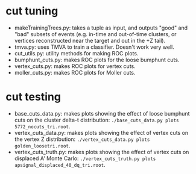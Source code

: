# cut tuning
* makeTrainingTrees.py: takes a tuple as input, and outputs "good" and "bad" subsets of events (e.g. in-time and out-of-time clusters, or vertices reconstructed near the target and out in the +Z tail).
* tmva.py: uses TMVA to train a classifier. Doesn't work very well.
* cut_utils.py: utility methods for making ROC plots.
* bumphunt_cuts.py: makes ROC plots for the loose bumphunt cuts.
* vertex_cuts.py: makes ROC plots for vertex cuts.
* moller_cuts.py: makes ROC plots for Moller cuts.

# cut testing
* base_cuts_data.py: makes plots showing the effect of loose bumphunt cuts on the cluster delta-t distribution: `./base_cuts_data.py plots 5772_nocuts_tri.root`.
* vertex_cuts_data.py: makes plots showing the effect of vertex cuts on the vertex Z distribution: `./vertex_cuts_data.py plots golden_loosetri.root`.
* vertex_cuts_truth.py: makes plots showing the effect of vertex cuts on displaced A' Monte Carlo: `./vertex_cuts_truth.py plots apsignal_displaced_40_dq_tri.root`.

